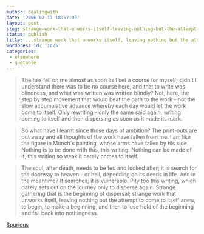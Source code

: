 ```yaml
---
author: dealingwith
date: '2006-02-17 18:57:00'
layout: post
slug: strange-work-that-unworks-itself-leaving-nothing-but-the-attempt-to-come-to-itself-anew-to-begin
status: publish
title: ...strange work that unworks itself, leaving nothing but the attempt to come to itself anew, to begin...
wordpress_id: '1025'
categories:
 - elsewhere
 - quotable
---
```


> The hex fell on me almost as soon as I set a course for myself; didn't I understand there was to be no course here, and that to write was blindness, and what was written was written blindly? Not, here, the step by step movement that would beat the path to the work - not the slow accumulative advance whereby each day would let the work come to itself. Only rewriting - only the same said again, writing coming to itself and then dispersing as soon as it made its mark.

> So what have I learnt since those days of ambition? The print-outs are put away and all thoughts of the work have fallen from me. I am like the figure in Munch's painting, whose arms have fallen by his side. Nothing is to be done with this, this writing. Nothing can be made of it, this writing so weak it barely comes to itself.

> The soul, after death, needs to be fed and looked after; it is search for the doorway to heaven - or hell, depending on its deeds in life. And in the meantime? It searches; it is vulnerable. Pity too this writing, which barely sets out on the journey only to disperse again. Strange gathering that is the beginning of dispersal; strange work that unworks itself, leaving nothing but the attempt to come to itself anew, to begin, to make a beginning, and then to lose hold of the beginning and fall back into nothingness.

[Spurious](http://spurious.typepad.com/spurious/2006/02/the_cell.html)
